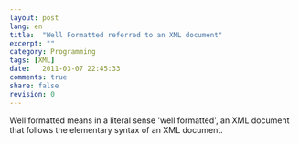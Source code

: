 ```yaml
---
layout: post
lang: en
title:  "Well Formatted referred to an XML document"
excerpt: ""
category: Programming
tags: [XML]
date:   2011-03-07 22:45:33
comments: true
share: false
revision: 0
---
```


Well formatted means in a literal sense 'well formatted', an XML document that follows the elementary syntax of an XML document.
